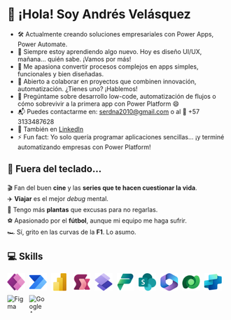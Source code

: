   <h1>👋 ¡Hola! Soy Andrés Velásquez</h1>

<!--
**sirbate/sirbate** is a ✨ _special_ ✨ repository because its `README.md` (this file) appears on your GitHub profile.

Here are some ideas to get you started:

- 🔭 I’m currently working on ...
- 🌱 I’m currently learning ...
- 👯 I’m looking to collaborate on ...
- 🤔 I’m looking for help with ...
- 💬 Ask me about ...
- 📫 How to reach me: ...
- 😄 Pronouns: ...
- ⚡ Fun fact: ...
-->
  <ul>
    <li>🛠️ Actualmente creando soluciones empresariales con Power Apps, Power Automate.</li>
    <li>🌱 Siempre estoy aprendiendo algo nuevo. Hoy es diseño UI/UX, mañana... quién sabe. ¡Vamos por más!</li>
    <li>🎯 Me apasiona convertir procesos complejos en apps simples, funcionales y bien diseñadas.</li>
    <li>🤝 Abierto a colaborar en proyectos que combinen innovación, automatización. ¿Tienes uno? ¡Hablemos!</li>
    <li>💬 Pregúntame sobre desarrollo low-code, automatización de flujos o cómo sobrevivir a la primera app con Power Platform 😄</li>
    <li>📬 Puedes contactarme en: <a href="mailto:serdna2010@gmail.com">serdna2010@gmail.com</a> o al 📱 +57 3133487628</li>
    <li>🔗 También en <a href="https://www.linkedin.com/in/andresvelasquezb/" target="_blank">LinkedIn</a></li>
    <li>⚡ Fun fact: Yo solo quería programar aplicaciones sencillas... ¡y terminé automatizando empresas con Power Platform!</li>
  </ul>
<!-- Hero Section
-->
<h2>🧃 Fuera del teclado...</h2>
<ul style="list-style: none; padding-left: 0; line-height: 1.8;">


  <li>🎬 Fan del buen <strong>cine</strong> y las <strong>series que te hacen cuestionar la vida</strong>.</li>
  <li>✈️ <strong>Viajar</strong> es el mejor <em>debug</em> mental.</li>
  <li>🌱 Tengo más <strong>plantas</strong> que excusas para no regarlas.</li>
  <li>⚽ Apasionado por el <strong>fútbol</strong>, aunque mi equipo me haga sufrir.</li>
  <li>🏎️ Sí, grito en las curvas de la <strong>F1</strong>. Lo asumo.</li>
</ul>


<h2>💻 Skills</h2>


<!--- **Languages**:-->

<!-- Power Platform Stack -->
<div style="display: flex; gap: 10px; align-items: center; flex-wrap: wrap; margin-top: 1rem;">
  <img src="assets/PowerApps_scalable.svg" width="40" height="40" alt="Power Apps" />
  <img src="assets/PowerAutomate_scalable.svg" width="40" height="40" alt="Power Automate" />
  <img src="assets/PowerBI_scalable.svg" width="40" height="40" alt="Power BI" />
  <img src="assets/PowerFx_scalable.svg" width="40" height="40" alt="Power Fx" />
  <img src="assets/PowerPages_scalable.svg" width="40" height="40" alt="Power Pages" />
  <img src="assets/PowerPlatform_scalable.svg" width="40" height="40" alt="Power Platform" />
  <img src="assets/Sharepoint_scalable.png" width="40" height="40" alt="SharePoint" />
  <img src="assets/Office_scalable.svg" width="40" height="40" alt="Microsoft 365 / Office" />
  <img src="assets/Dataverse_scalable.svg" width="40" height="40" alt="Dataverse" />
  <img src="assets/CopilotStudio_scalable.svg" width="40" height="40" alt="Copilot Studio" />
  <img src="https://upload.wikimedia.org/wikipedia/commons/3/33/Figma-logo.svg" width="40" height="40" alt="Figma" />
  <img src="https://upload.wikimedia.org/wikipedia/commons/2/2f/Google_Apps_Script.svg" width="40" height="40" alt="Google Apps Script" />


</div>




